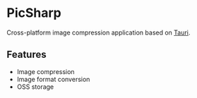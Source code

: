 # PicSharp

Cross-platform image compression application based on [Tauri](https://v2.tauri.app/).

## Features

- Image compression
- Image format conversion
- OSS storage
